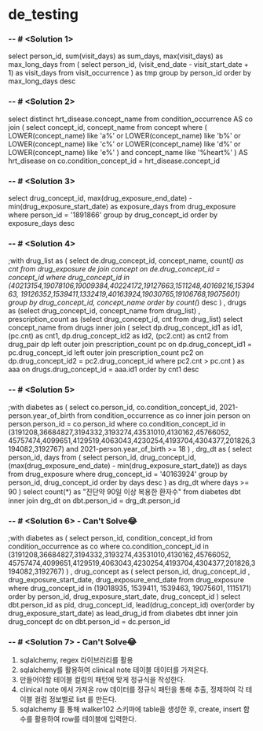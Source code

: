 # de_testing

### -- # <Solution 1>
select person_id, sum(visit_days) as sum_days, max(visit_days) as max_long_days
from (
	select person_id, (visit_end_date - visit_start_date + 1) as visit_days
	from visit_occurrence
) as tmp
group by person_id
order by max_long_days desc

### -- # <Solution 2>
select distinct hrt_disease.concept_name
from condition_occurrence AS co
join 
(
	select concept_id, concept_name
	from concept
	where 
	(
		LOWER(concept_name) like 'a%' or 
 		LOWER(concept_name) like 'b%' or 
 		LOWER(concept_name) like 'c%' or
 		LOWER(concept_name) like 'd%' or
 		LOWER(concept_name) like 'e%'
	) 
	and concept_name like '%heart%'
) AS hrt_disease
on co.condition_concept_id = hrt_disease.concept_id

### -- # <Solution 3>
select drug_concept_id, max(drug_exposure_end_date) - min(drug_exposure_start_date) as exposure_days
from drug_exposure 
where person_id = '1891866'
group by drug_concept_id
order by exposure_days desc

### -- # <Solution 4>
;with drug_list as (
select de.drug_concept_id, concept_name, count(*) as cnt
from drug_exposure de
join concept 
on de.drug_concept_id = concept_id
where drug_concept_id in (40213154,19078106,19009384,40224172,19127663,1511248,40169216,1539463, 19126352,1539411,1332419,40163924,19030765,19106768,19075601)
group by drug_concept_id, concept_name
order by count(*) desc
)
, drugs as (select drug_concept_id, concept_name from drug_list)
, prescription_count as (select drug_concept_id, cnt from drug_list)
select concept_name
from drugs
inner join
(
	select dp.drug_concept_id1 as id1, (pc.cnt) as cnt1, dp.drug_concept_id2 as id2, (pc2.cnt) as cnt2
	from drug_pair dp
	left outer join prescription_count pc
	on dp.drug_concept_id1 = pc.drug_concept_id
	left outer join prescription_count pc2
	on dp.drug_concept_id2 = pc2.drug_concept_id
	where pc2.cnt > pc.cnt
) as aaa
on drugs.drug_concept_id = aaa.id1
order by cnt1 desc

### -- # <Solution 5>
;with diabetes as (
select co.person_id, co.condition_concept_id, 2021-person.year_of_birth
from condition_occurrence as co 
inner join person
on person.person_id = co.person_id
where co.condition_concept_id in (3191208,36684827,3194332,3193274,43531010,4130162,45766052, 45757474,4099651,4129519,4063043,4230254,4193704,4304377,201826,3194082,3192767)
and 2021-person.year_of_birth >= 18
)
, drg_dt as (
	select person_id, days
	from (
	select person_id, drug_concept_id, (max(drug_exposure_end_date) - min(drug_exposure_start_date)) as days
	from drug_exposure 
	where drug_concept_id = '40163924'
	group by person_id, drug_concept_id
	order by days desc
) as drg_dt
where days >= 90
)
select count(*) as "진단약 90일 이상 복용한 환자수"
from diabetes dbt
inner join drg_dt
on dbt.person_id = drg_dt.person_id

### -- # <Solution 6> - Can't Solve😂
;with diabetes as (
select person_id, condition_concept_id 
from condition_occurrence as co
where co.condition_concept_id in (3191208,36684827,3194332,3193274,43531010,4130162,45766052, 45757474,4099651,4129519,4063043,4230254,4193704,4304377,201826,3194082,3192767)
)
, drug_concept as (
	select person_id, drug_concept_id , drug_exposure_start_date, drug_exposure_end_date
	from drug_exposure
	where drug_concept_id in (19018935, 1539411, 1539463, 19075601, 1115171)
	order by person_id, drug_exposure_start_date, drug_concept_id
)
select dbt.person_id as pid, drug_concept_id, lead(drug_concept_id) over(order by drug_exposure_start_date) as lead_drug_id
from diabetes dbt
inner join drug_concept dc
on dbt.person_id = dc.person_id

### -- # <Solution 7> - Can't Solve😂
1. sqlalchemy, regex 라이브러리를 활용
2. sqlalchemy를 활용하여 clinical note 테이블 데이터를 가져온다.
3. 만들어야할 테이블 컬럼의 패턴에 맞게 정규식을 작성한다.
4. clinical note 에서 가져온 row 데이터를 정규식 패턴을 통해 추출, 정제하여 각 테이블 컬럼 정보별로 list 를 만든다.
5. sqlalchemy 를 통해 walker102 스키마에 table을 생성한 후, create, insert 함수를 활용하여 row를 테이블에 입력한다.
